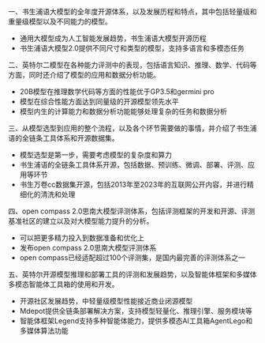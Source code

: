 一、书生浦语大模型的全年度开源体系，以及发展历程和特点，其中包括轻量级和重量级模型以及不同能力的模型。
  - 通用大模型成为人工智能发展趋势，书生浦语大模型开源历程
  - 书生浦语大模型2.0提供不同尺寸和类型的模型，支持多语言和多模态任务

二、英特尔二模型在各种能力评测中的表现，包括语言知识、推理、数学、代码等方面，同时还介绍了模型的应用和数据分析功能。
  - 20B模型在推理数学代码等方面的性能优于GP3.5和germini pro
  - 模型在综合性能方面达到同量级的开源模型领先水平
  - 模型内生的计算能力和数据分析功能能够处理复杂的任务和数据分析

三、从模型选型到应用的整个流程，以及各个环节需要做的事情，并介绍了书生浦语的全链条工具体系和开源数据集。
  - 模型选型是第一步，需要考虑模型的复杂度和算力
  - 书生浦语的全链条工具体系开源，包括数据、预训练、微调、部署、评测、应用等环节
  - 书生万卷cc数据集开源，包括2013年至2023年的互联网公开内容，并进行精细化的清洗和处理

四、open compass 2.0思南大模型评测体系，包括评测框架的开发和开源、评测基准社区的建立以及对大模型能力提升的分析。
  - 可以把更多精力投入到数据准备和优化上
  - 发布open compass 2.0思南大模型评测体系
  - open compass已经适配超过100个评测集，是国内最完善的评测体系之一

五、英特尔开源模型推理和部署工具的评测和发展趋势，以及智能体框架和多媒体多模态智能体工具箱的使用和开发。
  - 开源社区发展趋势，中轻量级模型性能接近商业闭源模型
  - Mdepot提供全链条部署解决方案，支持模型轻量化、推理引擎、服务模块等
  - 智能体框架Legend支持多种智能体能力，提供多模态AI工具箱AgentLego和多媒体算法功能
